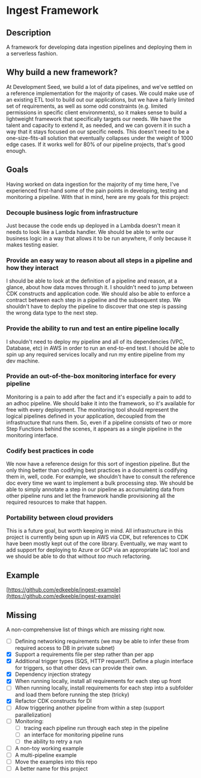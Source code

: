 # Ingest Framework

## Description

A framework for developing data ingestion pipelines and deploying them in a serverless fashion.

## Why build a new framework?

At Development Seed, we build a lot of data pipelines, and we've settled on a reference implementation for the majority of cases. We could make use of an existing ETL tool to build out our applications, but we have a fairly limited set of requirements, as well as some odd constraints (e.g. limited permissions in specific client environments), so it makes sense to build a lightweight framework that specifically targets our needs. We have the talent and capacity to extend it, as needed, and we can govern it in such a way that it stays focused on our specific needs. This doesn't need to be a one-size-fits-all solution that eventually collapses under the weight of 1000 edge cases. If it works well for 80% of our pipeline projects, that's good enough.

## Goals

Having worked on data ingestion for the majority of my time here, I've experienced first-hand some of the pain points in developing, testing and monitoring a pipeline. With that in mind, here are my goals for this project:

### Decouple business logic from infrastructure

Just because the code ends up deployed in a Lambda doesn't mean it needs to look like a Lambda handler. We should be able to write our business logic in a way that allows it to be run anywhere, if only because it makes testing easier.

### Provide an easy way to reason about all steps in a pipeline and how they interact

I should be able to look at the definition of a pipeline and reason, at a glance, about how data moves through it. I shouldn't need to jump between CDK constructs and application code. We should also be able to enforce a contract between each step in a pipeline and the subsequent step. We shouldn't have to deploy the pipeline to discover that one step is passing the wrong data type to the next step.

### Provide the ability to run and test an entire pipeline locally

I shouldn't need to deploy my pipeline and all of its dependencies (VPC, Database, etc) in AWS in order to run an end-to-end test. I should be able to spin up any required services locally and run my entire pipeline from my dev machine.

### Provide an out-of-the-box monitoring interface for every pipeline

Monitoring is a pain to add after the fact and it's especially a pain to add to an adhoc pipeline. We should bake it into the framework, so it's available for free with every deployment. The monitoring tool should represent the logical pipelines defined in your application, decoupled from the infrastructure that runs them. So, even if a pipeline consists of two or more Step Functions behind the scenes, it appears as a single pipeline in the monitoring interface.

### Codify best practices in code

We now have a reference design for this sort of ingestion pipeline. But the only thing better than codifying best practices in a document is codifying them in, well, code. For example, we shouldn't have to consult the reference doc every time we want to implement a bulk processing step. We should be able to simply annotate a step in our pipeline as accumulating data from other pipeline runs and let the framework handle provisioning all the required resources to make that happen.

### Portability between cloud providers

This is a future goal, but worth keeping in mind. All infrastructure in this project is currently being spun up in AWS via CDK, but references to CDK have been mostly kept out of the core library. Eventually, we may want to add support for deploying to Azure or GCP via an appropriate IaC tool and we should be able to do that without _too_ much refactoring.

## Example

[https://github.com/edkeeble/ingest-example](https://github.com/edkeeble/ingest-example)

## Missing

A non-comprehensive list of things which are missing right now.

- [ ] Defining networking requirements (we may be able to infer these from required access to DB in private subnet)
- [x] Support a requirements file per step rather than per app
- [x] Additional trigger types (SQS, HTTP request?). Define a plugin interface for triggers, so that other devs can provide their own.
- [x] Dependency injection strategy
- [x] When running locally, install all requirements for each step up front
- [ ] When running locally, install requirements for each step into a subfolder and load them before running the step (tricky)
- [x] Refactor CDK constructs for DI
- [ ] Allow triggering another pipeline from within a step (support parallelization)
- [ ] Monitoring:
  - [ ] tracing each pipeline run through each step in the pipeline
  - [ ] an interface for monitoring pipeline runs
  - [ ] the ability to retry a run
- [ ] A non-toy working example
- [ ] A multi-pipeline example
- [ ] Move the examples into this repo
- [ ] A better name for this project
